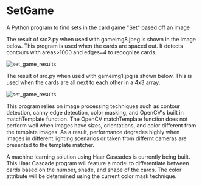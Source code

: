 # SetGame
A Python program to find sets in the card game "Set" based off an image

The result of src2.py when used with gameimg8.jpeg is shown in the image below. This program is used when the cards are spaced out. It detects contours with areas>1000 and edges=4 to recognize cards. 

![set_game_results](https://user-images.githubusercontent.com/12382926/30002606-180c4afe-9073-11e7-9dda-0b60acbc6c08.jpg)

The result of src.py when used with gameimg1.jpg is shown below. This is used when the cards are all next to each other in a 4x3 array. 

![set_game_results](https://user-images.githubusercontent.com/12382926/30002644-1a454e5a-9074-11e7-802c-efe6fd99c42e.jpg)

This program relies on image processing techniques such as contour detection, canny edge detection, color masking, and OpenCV's built in matchTemplate function. The OpenCV matchTemplate function does not perform well when images have sizes, orientations, and color different from the template images. As a result, performance degrades highly when images in different lighting scenarios or taken from differnt cameras are presented to the template matcher. 

A machine learning solution using Haar Cascades is currently being built. This Haar Cascade program will feature a model to differentiate between cards based on the number, shade, and shape of the cards. The color attribute will be determined using the current color mask technique. 
